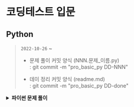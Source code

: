 # 코딩테스트 입문

## Python

> `2022-10-26` ~
>
> - 문제 풀이 커밋 양식 (NNN.문제\_이름.py)  
>   : git commit -m "pro_basic_py DD-NNN"
>
> - 데이 정리 커밋 양식 (readme.md)  
>   : git commit -m "pro_basic_py DD-done"

<details>
<summary><b>파이썬 문제 풀이</b></summary>

|  Day   | Q1                      | Q2                      | Q3                      | Q4                     |
| :----: | :---------------------- | :---------------------- | :---------------------- | :--------------------- |
| [Day1] | [001] 두 수의 합        | [002] 두 수의 차        | [003] 두 수의 곱        | [004] 몫 구하기        |
| [Day2] | [005] 두 수의 나눗셈    | [006] 숫자 비교하기     | [007] 분수의 덧셈       | [008] 배열 두배 만들기 |
| [Day3] | [009] 나머지 구하기     | [010] 중앙값 구하기     | [011] 최빈값 구하기     | [012] 짝수는 싫어요    |
| [Day4] | [013] 피자 나눠 먹기(1) | [014] 피자 나눠 먹기(2) | [015] 피자 나눠 먹기(3) | [016] 배열의 평균값    |

<!-- | [Day5] | [017] 옷가게 할인 받기  | [018] 아이스 아메리카노 | [019] 나이 출력         | [020] 배열 뒤집기      |
| [Day6] | [021] 문자열 뒤집기     | [022] 직각삼각형 출력하기 | [023] 짝수 홀수 개수    | [024] 문자 반복 출력하기 | -->

<!-- 1주차 -->
<!--  -->

<!-- 2022-10-26 -->

[day1]: https://github.com/dailythm/dailythm-ryeong/tree/main/Programmers/CodingTest-basic/python/Day-01/readme.md
[001]: https://school.programmers.co.kr/learn/courses/30/lessons/120802
[002]: https://school.programmers.co.kr/learn/courses/30/lessons/120803
[003]: https://school.programmers.co.kr/learn/courses/30/lessons/120804
[004]: https://school.programmers.co.kr/learn/courses/30/lessons/120805

<!-- 2022-10-27 -->

[day2]: https://github.com/dailythm/dailythm-ryeong/tree/main/Programmers/CodingTest-basic/python/Day-02/readme.md
[005]: https://school.programmers.co.kr/learn/courses/30/lessons/120806
[006]: https://school.programmers.co.kr/learn/courses/30/lessons/120807
[007]: https://school.programmers.co.kr/learn/courses/30/lessons/120808
[008]: https://school.programmers.co.kr/learn/courses/30/lessons/120809

<!-- 2022-10-28 -->

[day3]: https://github.com/dailythm/dailythm-ryeong/tree/main/Programmers/CodingTest-basic/python/Day-03/readme.md
[009]: https://school.programmers.co.kr/learn/courses/30/lessons/120810
[010]: https://school.programmers.co.kr/learn/courses/30/lessons/120811
[011]: https://school.programmers.co.kr/learn/courses/30/lessons/120812
[012]: https://school.programmers.co.kr/learn/courses/30/lessons/120813

<!-- 2022-10-29 -->

[day4]: https://github.com/dailythm/dailythm-ryeong/tree/main/Programmers/CodingTest-basic/python/Day-04/readme.md
[013]: https://school.programmers.co.kr/learn/courses/30/lessons/120814
[014]: https://school.programmers.co.kr/learn/courses/30/lessons/120815
[015]: https://school.programmers.co.kr/learn/courses/30/lessons/120816
[016]: https://school.programmers.co.kr/learn/courses/30/lessons/120817

<!-- 2주차 -->
<!--  -->

<!-- 2022-10-31 -->

[day5]: https://github.com/dailythm/dailythm-ryeong/tree/main/Programmers/CodingTest-basic/python/Day-05/readme.md
[017]: https://school.programmers.co.kr/learn/courses/30/lessons/120818
[018]: https://school.programmers.co.kr/learn/courses/30/lessons/120819
[019]: https://school.programmers.co.kr/learn/courses/30/lessons/120820
[020]: https://school.programmers.co.kr/learn/courses/30/lessons/120821

<!-- 2022-11-01 -->

[day6]: https://github.com/dailythm/dailythm-ryeong/tree/main/Programmers/CodingTest-basic/python/Day-06/readme.md
[021]: https://school.programmers.co.kr/learn/courses/30/lessons/120822
[022]: https://school.programmers.co.kr/learn/courses/30/lessons/120823
[023]: https://school.programmers.co.kr/learn/courses/30/lessons/120824
[024]: https://school.programmers.co.kr/learn/courses/30/lessons/120825

<!-- 2022-11-02 -->

[day7]: https://github.com/dailythm/dailythm-ryeong/tree/main/Programmers/CodingTest-basic/python/Day-07/readme.md
[025]: https://school.programmers.co.kr/learn/courses/30/lessons/120826
[026]: https://school.programmers.co.kr/learn/courses/30/lessons/120827
[027]: https://school.programmers.co.kr/learn/courses/30/lessons/120828
[028]: https://school.programmers.co.kr/learn/courses/30/lessons/120829

</details>

<!-- ## JavaScript

> `2022-10-27` ~
>
> - 문제 풀이 커밋 양식 (NNN.문제\_이름.js)
>   : git commit -m "pro_basic_js DD-NNN"
>
> - 데이 정리 커밋 양식 (readme.md)
>   : git commit -m "pro_basic_js DD-done" -->
